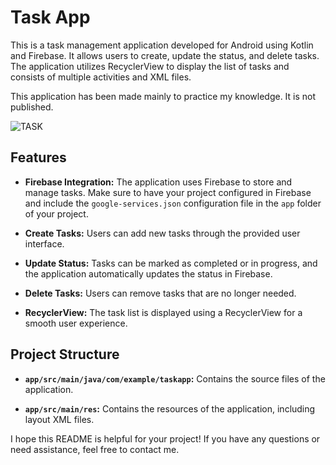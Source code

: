 # Task App

This is a task management application developed for Android using Kotlin and Firebase. 
It allows users to create, update the status, and delete tasks. 
The application utilizes RecyclerView to display the list of tasks and consists of multiple activities and XML files.

This application has been made mainly to practice my knowledge. It is not published.

![TASK](https://github.com/ArtielSry/KotlinAndroidApp_Tasks/assets/113340763/d9b10a7e-4185-4903-88db-5c1bd0cd8f3e)

## Features

- **Firebase Integration:** The application uses Firebase to store and manage tasks. Make sure to have your project configured in Firebase and include the `google-services.json` configuration file in the `app` folder of your project.

- **Create Tasks:** Users can add new tasks through the provided user interface.

- **Update Status:** Tasks can be marked as completed or in progress, and the application automatically updates the status in Firebase.

- **Delete Tasks:** Users can remove tasks that are no longer needed.

- **RecyclerView:** The task list is displayed using a RecyclerView for a smooth user experience.

## Project Structure

- **`app/src/main/java/com/example/taskapp`:** Contains the source files of the application.

- **`app/src/main/res`:** Contains the resources of the application, including layout XML files.

I hope this README is helpful for your project! If you have any questions or need assistance, feel free to contact me.
